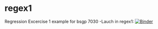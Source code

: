 # regex1
Regression Excercise 1 example for bsgp 7030
-Lauch in regex1: [![Binder](https://mybinder.org/badge_logo.svg)](https://mybinder.org/v2/gh/kyoungosu/regex1.git/HEAD)